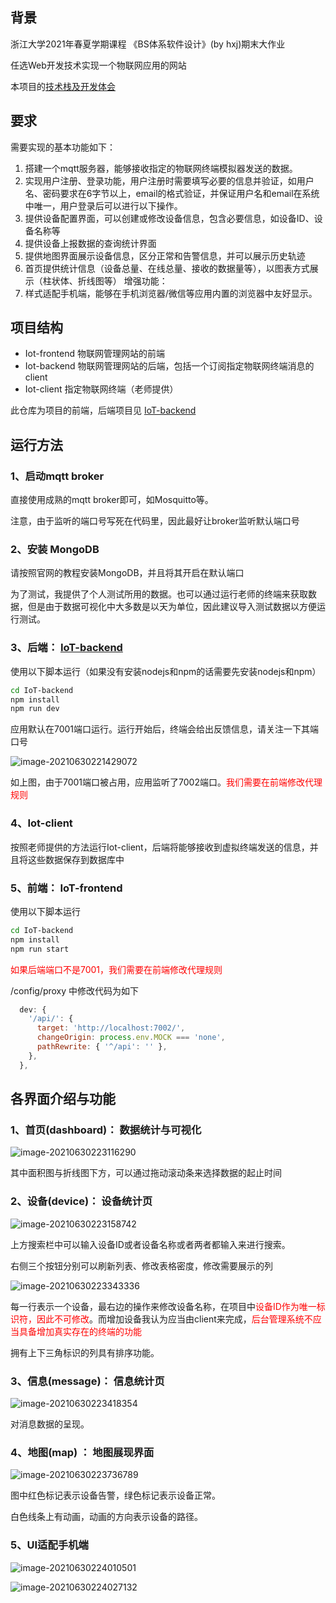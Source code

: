 ## 背景
浙江大学2021年春夏学期课程 《BS体系软件设计》(by hxj)期末大作业

任选Web开发技术实现一个物联网应用的网站

本项目的[技术栈及开发体会](./开发体会.md)
## 要求
需要实现的基本功能如下：
1.	搭建一个mqtt服务器，能够接收指定的物联网终端模拟器发送的数据。
2.	实现用户注册、登录功能，用户注册时需要填写必要的信息并验证，如用户名、密码要求在6字节以上，email的格式验证，并保证用户名和email在系统中唯一，用户登录后可以进行以下操作。
3.	提供设备配置界面，可以创建或修改设备信息，包含必要信息，如设备ID、设备名称等
4.	提供设备上报数据的查询统计界面
5.	提供地图界面展示设备信息，区分正常和告警信息，并可以展示历史轨迹
6.	首页提供统计信息（设备总量、在线总量、接收的数据量等），以图表方式展示（柱状体、折线图等）
增强功能：
7.	样式适配手机端，能够在手机浏览器/微信等应用内置的浏览器中友好显示。

## 

## 项目结构

- Iot-frontend    物联网管理网站的前端
- Iot-backend      物联网管理网站的后端，包括一个订阅指定物联网终端消息的client
- Iot-client          指定物联网终端（老师提供）

此仓库为项目的前端，后端项目见 [IoT-backend](https://github.com/YdreamW/IoT-backend)


## 运行方法

### 1、启动mqtt broker

直接使用成熟的mqtt broker即可，如Mosquitto等。

注意，由于监听的端口号写死在代码里，因此最好让broker监听默认端口号



### 2、安装 MongoDB

请按照官网的教程安装MongoDB，并且将其开启在默认端口

为了测试，我提供了个人测试所用的数据。也可以通过运行老师的终端来获取数据，但是由于数据可视化中大多数是以天为单位，因此建议导入测试数据以方便运行测试。

### 3、后端： [IoT-backend](https://github.com/YdreamW/IoT-backend)

使用以下脚本运行（如果没有安装nodejs和npm的话需要先安装nodejs和npm）

```sh
cd IoT-backend
npm install
npm run dev
```

应用默认在7001端口运行。运行开始后，终端会给出反馈信息，请关注一下其端口号

![image-20210630221429072](./images_report/image-20210630221429072.png)

如上图，由于7001端口被占用，应用监听了7002端口。<font color='red'>我们需要在前端修改代理规则</font>



### 4、Iot-client

按照老师提供的方法运行Iot-client，后端将能够接收到虚拟终端发送的信息，并且将这些数据保存到数据库中

### 5、前端： IoT-frontend

使用以下脚本运行

```sh
cd IoT-backend
npm install
npm run start
```

<font color='red'>如果后端端口不是7001，我们需要在前端修改代理规则</font>

/config/proxy 中修改代码为如下

```js
  dev: {
    '/api/': {
      target: 'http://localhost:7002/',
      changeOrigin: process.env.MOCK === 'none',
      pathRewrite: { '^/api': '' },
    },
  },
```

## 各界面介绍与功能

### 1、首页(dashboard)： 数据统计与可视化

![image-20210630223116290](./images_report/image-20210630223116290.png)

其中面积图与折线图下方，可以通过拖动滚动条来选择数据的起止时间

### 2、设备(device)： 设备统计页

![image-20210630223158742](./images_report/image-20210630223158742.png)

上方搜索栏中可以输入设备ID或者设备名称或者两者都输入来进行搜索。

右侧三个按钮分别可以刷新列表、修改表格密度，修改需要展示的列

![image-20210630223343336](./images_report/image-20210630223343336.png)

每一行表示一个设备，最右边的操作来修改设备名称，在项目中<font color='red'>设备ID作为唯一标识符，因此不可修改</font>。而增加设备我认为应当由client来完成，<font color='red'>后台管理系统不应当具备增加真实存在的终端的功能</font>

拥有上下三角标识的列具有排序功能。

### 3、信息(message)： 信息统计页

![image-20210630223418354](./images_report/image-20210630223418354.png)

对消息数据的呈现。



### 4、地图(map) ： 地图展现界面

![image-20210630223736789](./images_report/image-20210630223736789.png)

图中红色标记表示设备告警，绿色标记表示设备正常。

白色线条上有动画，动画的方向表示设备的路径。

### 5、UI适配手机端

![image-20210630224010501](./images_report/image-20210630224010501.png)

![image-20210630224027132](./images_report/image-20210630224027132.png)
